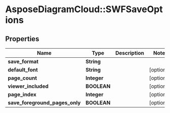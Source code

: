 # AsposeDiagramCloud::SWFSaveOptions

## Properties
Name | Type | Description | Notes
------------ | ------------- | ------------- | -------------
**save_format** | **String** |  | 
**default_font** | **String** |  | [optional] 
**page_count** | **Integer** |  | [optional] 
**viewer_included** | **BOOLEAN** |  | [optional] 
**page_index** | **Integer** |  | [optional] 
**save_foreground_pages_only** | **BOOLEAN** |  | [optional] 


